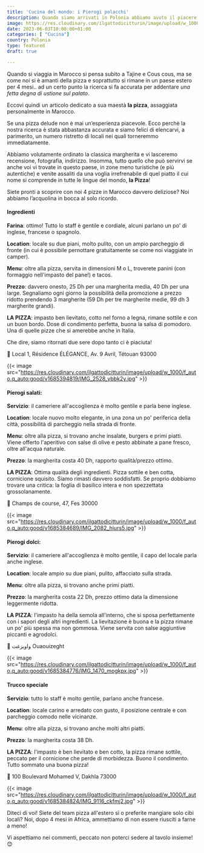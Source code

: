 ```yaml
---
title: 'Cucina del mondo: i Pierogi polacchi'
description: Quando siamo arrivati in Polonia abbiamo avuto il piacere di assaggiare i pierogi, tipici ravioli, nella versione salata.. e dolce! Siediti, abbiamo aggiunto un posto a tavola!
image: https://res.cloudinary.com/ilgattodicitturin/image/upload/w_1000/f_auto,q_auto:good/v1685384737/IMG_2577_lxtqoc.jpg
date: 2023-06-03T10:00:00+01:00
categories: [ "Cucina"]
country: Polonia
type: featured
draft: true

---
```


Quando si viaggia in Marocco si pensa subito a Tajine e Cous cous, ma se come noi si è amanti della pizza e soprattutto si rimane in un paese estero per 4 mesi.. 
ad un certo punto la ricerca si fa accurata per addentare _una fetta degna di ustione sul palato_.

Eccovi quindi un articolo dedicato a sua maestà **la pizza**, assaggiata personalmente in Marocco.

Se una pizza delude non è mai un’esperienza piacevole. Ecco perchè la nostra ricerca è stata abbastanza
accurata e siamo felici di elencarvi, a parimerito, un numero ristretto di locali nei quali torneremmo immediatamente. 

Abbiamo volutamente ordinato la classica margherita e vi lasceremo recensione, fotografia, indirizzo. Insomma, tutto quello che può servirvi se anche voi vi trovate in questo paese, in zone meno turistiche (e più autentiche) e venite assaliti da una voglia irrefrenabile di quel piatto il cui nome si comprende in tutte le lingue del mondo, **la Pizza**! 

Siete pronti a scoprire con noi 4 pizze in Marocco davvero deliziose? Noi abbiamo l’acquolina in bocca al solo ricordo.

#### Ingredienti 

**Farina**: ottimo! Tutto lo staff è gentile e cordiale, alcuni parlano un po' di inglese, francese o spagnolo. 

**Location**: locale su due piani, molto pulito, con un ampio parcheggio di fronte (in cui è possibile pernottare gratuitamente se come noi viaggiate in camper). 

**Menu**: oltre alla pizza, servita in dimensioni M o L, troverete panini (con formaggio nell'impasto del pane!) e tacos.

**Prezzo**: davvero onesto, 25 Dh per una margherita media, 40 Dh per una large. Segnaliamo ogni giorno la possibilità della promozione a prezzo ridotto prendendo 3 margherite (59 Dh per tre margherite medie, 99 dh 3 margherite grandi).

**LA PIZZA**: impasto ben lievitato, cotto nel forno a legna, rimane sottile e con un buon bordo. Dose di condimento perfetta, buona la salsa di pomodoro. Una di quelle pizze che si amerebbe anche in Italia.

Che dire, siamo ritornati due sere dopo tanto ci è piaciuta!

📍 Local 1, Résidence ÉLÉGANCE, Av. 9 Avril, Tétouan 93000

{{< image src="https://res.cloudinary.com/ilgattodicitturin/image/upload/w_1000/f_auto,q_auto:good/v1685394819/IMG_2528_ybbk2y.jpg" >}}


#### Pierogi salati: 

**Servizio**: il cameriere all'accoglienza è molto gentile e parla bene inglese.  

**Location**: locale nuovo molto elegante, in una zona un po' periferica della città, possibilità di parcheggio nella strada di fronte.

**Menu**: oltre alla pizza, si trovano anche insalate, burgers e primi piatti. Viene offerto l'aperitivo con salse di olive e pesto abbinate a pane fresco, oltre all'acqua naturale.

**Prezzo**: la margherita costa 40 Dh, rapporto qualità/prezzo ottimo. 

**LA PIZZA**: Ottima qualità degli ingredienti. Pizza sottile e ben cotta, cornicione squisito. Siamo rimasti davvero soddisfatti. Se proprio dobbiamo trovare una critica: la foglia di basilico intera e non spezzettata grossolanamente.

📍 Champs de course, 47, Fes 30000

{{< image src="https://res.cloudinary.com/ilgattodicitturin/image/upload/w_1000/f_auto,q_auto:good/v1685384689/IMG_2082_hiurs5.jpg" >}}


#### Pierogi dolci: 

**Servizio**: il cameriere all'accoglienza è molto gentile, il capo del locale parla anche inglese.  

**Location**: locale ampio su due piani, pulito, affacciato sulla strada.

**Menu**: oltre alla pizza, si trovano anche primi piatti. 

**Prezzo**: la margherita costa 22 Dh, prezzo ottimo data la dimensione leggermente ridotta.

**LA PIZZA**: l'impasto ha della semola all'interno, che si sposa perfettamente con i sapori degli altri ingredienti. La lievitazione è buona e la pizza rimane un po' più spessa ma non gommosa. Viene servita con salse aggiuntive piccanti e agrodolci. 

📍 واويزغت Ouaouizeght

{{< image src="https://res.cloudinary.com/ilgattodicitturin/image/upload/w_1000/f_auto,q_auto:good/v1685384776/IMG_1470_mogkpx.jpg" >}}


#### Trucco speciale

**Servizio**: tutto lo staff è molto gentile, parlano anche francese.  

**Location**: locale carino e arredato con gusto, il posizione centrale e con parcheggio comodo nelle vicinanze.

**Menu**: oltre alla pizza, si trovano anche molti altri piatti. 

**Prezzo**: la margherita costa 38 Dh.

**LA PIZZA**: l'impasto è ben lievitato e ben cotto, la pizza rimane sottile, peccato per il cornicione che perde di morbidezza. Buono il condimento. Tutto sommato una buona pizza!

📍 100 Boulevard Mohamed V, Dakhla 73000

{{< image src="https://res.cloudinary.com/ilgattodicitturin/image/upload/w_1000/f_auto,q_auto:good/v1685384824/IMG_9116_ckfmj2.jpg" >}}



Diteci di voi! Siete del team pizza all'estero sì o preferite mangiare solo cibi locali? 
Noi, dopo 4 mesi in Africa, ammettiamo di non essere riusciti a farne a meno! 


Vi aspettiamo nei commenti, peccato non poterci sedere al tavolo insieme! 😊